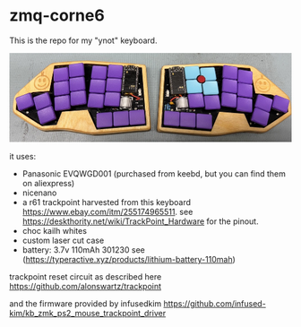 # zmq-corne6

This is the repo for my "ynot" keyboard.

![image](./ynot.png)

it uses:

- Panasonic EVQWGD001 (purchased from keebd, but you can find them on aliexpress)
- nicenano
- a r61 trackpoint harvested from this keyboard https://www.ebay.com/itm/255174965511.  see https://deskthority.net/wiki/TrackPoint_Hardware for the pinout.
- choc kailh whites
- custom laser cut case
- battery:  3.7v 110mAh 301230 see (https://typeractive.xyz/products/lithium-battery-110mah)

trackpoint reset circuit as described here https://github.com/alonswartz/trackpoint

and the firmware provided by infusedkim https://github.com/infused-kim/kb_zmk_ps2_mouse_trackpoint_driver
